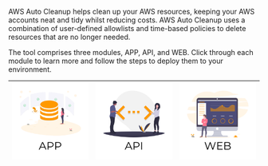 AWS Auto Cleanup helps clean up your AWS resources, keeping your AWS accounts neat and tidy whilst reducing costs. AWS Auto Cleanup uses a combination of user-defined allowlists and time-based policies to delete resources that are no longer needed.

The tool comprises three modules, APP, API, and WEB. Click through each module to learn more and follow the steps to deploy them to your environment.

| [![app](./static/app.png)](./app/) | [![api](./static/api.png)](./api/) | [![web](./static/web.png)](./web/) |
| :--------------------------------: | :--------------------------------: | :--------------------------------: |
